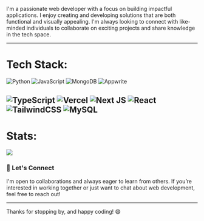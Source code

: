 I'm a passionate web developer with a focus on building impactful applications. I enjoy creating and developing solutions that are both functional and visually appealing. I'm always looking to connect with like-minded individuals to collaborate on exciting projects and share knowledge in the tech space.

---

# Tech Stack:
![Python](https://img.shields.io/badge/python-3670A0?style=for-the-badge&logo=python&logoColor=ffdd54) ![JavaScript](https://img.shields.io/badge/JavaScript-F7DF1E?style=for-the-badge&logo=javascript&logoColor=black) ![MongoDB](https://img.shields.io/badge/MongoDB-47A248?style=for-the-badge&logo=mongodb&logoColor=white)
![Appwrite](https://img.shields.io/badge/Appwrite-F02E65?style=for-the-badge&logo=appwrite&logoColor=white)

![TypeScript](https://img.shields.io/badge/typescript-%23007ACC.svg?style=for-the-badge&logo=typescript&logoColor=white) ![Vercel](https://img.shields.io/badge/vercel-%23000000.svg?style=for-the-badge&logo=vercel&logoColor=white) ![Next JS](https://img.shields.io/badge/Next-black?style=for-the-badge&logo=next.js&logoColor=white) ![React](https://img.shields.io/badge/react-%2320232a.svg?style=for-the-badge&logo=react&logoColor=%2361DAFB) ![TailwindCSS](https://img.shields.io/badge/tailwindcss-%2338B2AC.svg?style=for-the-badge&logo=tailwind-css&logoColor=white) ![MySQL](https://img.shields.io/badge/mysql-4479A1.svg?style=for-the-badge&logo=mysql&logoColor=white) 
---

# Stats:
![](https://github-readme-streak-stats.herokuapp.com/?user=KH4NY0&theme=holi&hide_border=false)<br/>

### 💬 Let's Connect
I'm open to collaborations and always eager to learn from others. If you’re interested in working together or just want to chat about web development, feel free to reach out!

---

Thanks for stopping by, and happy coding! 😄
